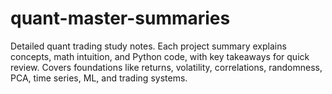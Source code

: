 # quant-master-summaries
Detailed quant trading study notes. Each project summary explains concepts, math intuition, and Python code, with key takeaways for quick review. Covers foundations like returns, volatility, correlations, randomness, PCA, time series, ML, and trading systems.

